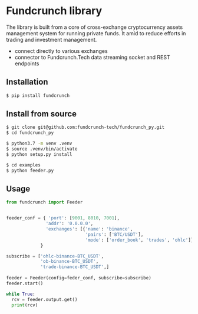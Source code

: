 # Fundcrunch library

The library is built from a core of cross-exchange cryptocurrency assets management system for running private funds. It amid to reduce efforts in trading and investment management.

* connect directly to various exchanges
* connector to Fundcrunch.Tech data streaming socket and REST endpoints


## Installation

```bash
$ pip install fundcrunch
```

## Install from source

```bash
$ git clone git@github.com:fundcrunch-tech/fundcrunch_py.git
$ cd fundcrunch_py
```


```bash
$ python3.7 -m venv .venv
$ source .venv/bin/activate
$ python setup.py install
```

```bash
$ cd examples
$ python feeder.py
```

## Usage

```python
from fundcrunch import Feeder


feeder_conf = { 'port': [9001, 8010, 7001],
               'addr': '0.0.0.0',
               'exchanges': [{'name': 'binance',
                              'pairs': ['BTC/USDT'],
                              'mode': ['order_book', 'trades', 'ohlc']}]
             }

subscribe = ['ohlc-binance-BTC_USDT',
             'ob-binance-BTC_USDT',
             'trade-binance-BTC_USDT',]
             
feeder = Feeder(config=feder_conf, subscribe=subscribe)
feeder.start()

while True:
  rcv = feeder.output.get()
  print(rcv)

```
